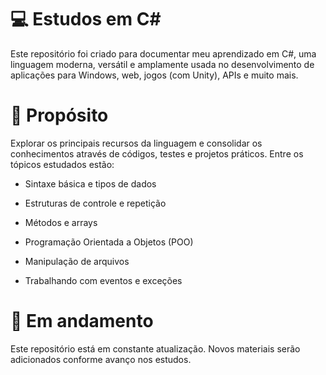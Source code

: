 # 💻 Estudos em C#
Este repositório foi criado para documentar meu aprendizado em C#, uma linguagem moderna, versátil e amplamente usada no desenvolvimento de aplicações para Windows, web, jogos (com Unity), APIs e muito mais.

# 🎯 Propósito
Explorar os principais recursos da linguagem e consolidar os conhecimentos através de códigos, testes e projetos práticos. Entre os tópicos estudados estão:

- Sintaxe básica e tipos de dados

- Estruturas de controle e repetição

- Métodos e arrays

- Programação Orientada a Objetos (POO)

- Manipulação de arquivos

- Trabalhando com eventos e exceções

# 🚧 Em andamento
Este repositório está em constante atualização. Novos materiais serão adicionados conforme avanço nos estudos.

